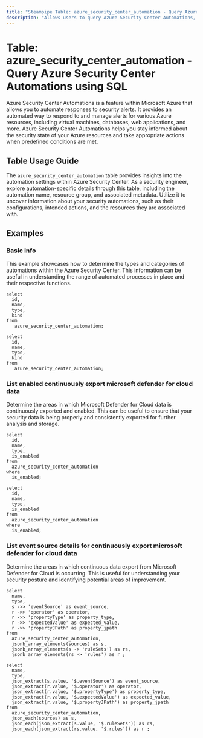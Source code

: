 ```yaml
---
title: "Steampipe Table: azure_security_center_automation - Query Azure Security Center Automations using SQL"
description: "Allows users to query Azure Security Center Automations, specifically the automation details and configurations, providing insights into security automation settings and potential vulnerabilities."
---
```


# Table: azure_security_center_automation - Query Azure Security Center Automations using SQL

Azure Security Center Automations is a feature within Microsoft Azure that allows you to automate responses to security alerts. It provides an automated way to respond to and manage alerts for various Azure resources, including virtual machines, databases, web applications, and more. Azure Security Center Automations helps you stay informed about the security state of your Azure resources and take appropriate actions when predefined conditions are met.

## Table Usage Guide

The `azure_security_center_automation` table provides insights into the automation settings within Azure Security Center. As a security engineer, explore automation-specific details through this table, including the automation name, resource group, and associated metadata. Utilize it to uncover information about your security automations, such as their configurations, intended actions, and the resources they are associated with.

## Examples

### Basic info 
This example showcases how to determine the types and categories of automations within the Azure Security Center. This information can be useful in understanding the range of automated processes in place and their respective functions.

```sql+postgres
select
  id,
  name,
  type,
  kind
from
   azure_security_center_automation;
```

```sql+sqlite
select
  id,
  name,
  type,
  kind
from
   azure_security_center_automation;
```

### List enabled continuously export microsoft defender for cloud data
Determine the areas in which Microsoft Defender for Cloud data is continuously exported and enabled. This can be useful to ensure that your security data is being properly and consistently exported for further analysis and storage.

```sql+postgres
select
  id,
  name,
  type,
  is_enabled
from
  azure_security_center_automation
where 
  is_enabled;
```

```sql+sqlite
select
  id,
  name,
  type,
  is_enabled
from
  azure_security_center_automation
where 
  is_enabled;
```

### List event source details for continuously export microsoft defender for cloud data
Determine the areas in which continuous data export from Microsoft Defender for Cloud is occurring. This is useful for understanding your security posture and identifying potential areas of improvement.

```sql+postgres
select
  name,
  type,
  s ->> 'eventSource' as event_source,
  r ->> 'operator' as operator,
  r ->> 'propertyType' as property_type,
  r ->> 'expectedValue' as expected_value,
  r ->> 'propertyJPath' as property_jpath
from
  azure_security_center_automation,
  jsonb_array_elements(sources) as s,
  jsonb_array_elements(s -> 'ruleSets') as rs,
  jsonb_array_elements(rs -> 'rules') as r ;
```

```sql+sqlite
select
  name,
  type,
  json_extract(s.value, '$.eventSource') as event_source,
  json_extract(r.value, '$.operator') as operator,
  json_extract(r.value, '$.propertyType') as property_type,
  json_extract(r.value, '$.expectedValue') as expected_value,
  json_extract(r.value, '$.propertyJPath') as property_jpath
from
  azure_security_center_automation,
  json_each(sources) as s,
  json_each(json_extract(s.value, '$.ruleSets')) as rs,
  json_each(json_extract(rs.value, '$.rules')) as r ;
```